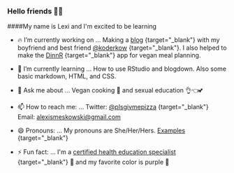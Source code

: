 ### Hello friends 👋😊

####My name is Lexi and I'm excited to be learning

- 🔥 I’m currently working on ...
  Making a [blog](https://www.eatgamelove.com/) {target="_blank"} with my boyfriend and best friend [@koderkow](https://github.com/KoderKow/KoderKow) {target="_blank"}. I also helped to make the [DinnR](https://koderkow.shinyapps.io/dinnR/) {target="_blank"} app for vegan meal planning.
  
- 🌱 I’m currently learning ...
  How to use RStudio and blogdown. Also some basic markdown, HTML, and CSS.

- 💬 Ask me about ...
  Vegan cooking 🥦 and sexual education 👌👈💕

- 📫 How to reach me: ...
  Twitter: [@plsgivmepizza](https://twitter.com/plsgivmepizza) {target="_blank"}
  Email: alexismeskowski@gmail.com

- 😄 Pronouns: ...
  My pronouns are She/Her/Hers.
  [Examples](https://pronoun.is/she) {target="_blank"}

- ⚡ Fun fact: ...
  I'm a [certified health education specialist](https://www.sophe.org/careerhub/health-education-profession/) {target="_blank"} 🥑 and my favorite color is purple 💜

